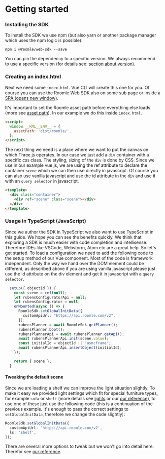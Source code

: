# Getting started

### Installing the SDK <a href="#installing-the-sdk" id="installing-the-sdk"></a>

To install the SDK we use npm (but also yarn or another package manager which uses the npm logic is possible).

```
npm i @roomle/web-sdk --save
```

You can pin the dependency to a specific version. We always recommend to use a specific version (for details see: [section about version](https://docs.roomle.com/web/guides/sdk/prerequisites.html)).

### Creating an index.html <a href="#creating-an-index-html" id="creating-an-index-html"></a>

Next we need some `index.html`. Vue CLI will create this one for you. Of course you can use the Roomle Web SDK also on some sub page or inside a [SPA (opens new window)](https://en.wikipedia.org/wiki/Single-page\_application).

It's important to set the Roomle asset path before everything else loads (more see [asset path](https://docs.roomle.com/web/guides/sdk/prerequisites.html#asset-path)). In our example we do this inside `index.html`.

```html
<script>
  window.__RML__ENV__ = {
    assetPath: 'dist/roomle/',
  };
</script>
```

The next thing we need is a place where we want to put the canvas on which Three.js operates. In our case we just add a `div` container with a specific css class. The styling, sizing of the `div` is done by CSS. Since we use in our example vue js, we are using the ref attribute to declare the container `scene` which we can then use directly in javascript. Of course you can also use vanilla javascript and use the id attribute in the `div` and use it with an `query selector` in javascript.

```html
<template>
  <div class="container">
    <div ref="scene" class="scene"></div>
  </div>
</template>
```

### Usage in TypeScript (JavaScript) <a href="#usage-in-typescript-javascript" id="usage-in-typescript-javascript"></a>

Since we author the SDK in TypeScript we also want to use TypeScript in this guide. We hope you can see the benefits quickly. We think that exploring a SDK is much easier with code completion and intellisense. Therefore IDEs like VSCode, Webstorm, Atom etc are a great help. So let's get started. To load a configuration we need to add the following code to the setup method of our Vue component. Most of the code is framework independent. Only the way we hand over the DOM element could be different, as described above if you are using vanilla javascript please just use the id attribute on the div element and get it in javascript with a `query selector`.

```typescript
  setup({ objectId }) {
    const scene = ref(null);
    let rubensConfiguratorApi = null;
    let rubensConfigurator = null;
    onMounted(async () => {
      RoomleSdk.setGlobalInitData({
        customApiUrl: "https://api.roomle.com/v2",
      });
      rubensPlanner = await RoomleSdk.getPlanner();
      rubensPlanner.boot();
      rubensPlannerApi = await rubensPlanner.getApi();
      await rubensPlannerApi.init(scene.value);
      const initialId = objectId || "usm:frame";
      await rubensPlannerApi.insertObject(initialId);
    });

    return { scene };
  }
```

#### Tweaking the default scene <a href="#tweaking-the-default-scene" id="tweaking-the-default-scene"></a>

Since we are loading a shelf we can improve the light situation slightly. To make it easy we provided light settings which fit for special furniture types, for example `sofa` or `shelf` (more details see [lights](https://docs.roomle.com/web/guides/sdk/configurator/scene-settings.html) or our [our reference](../rubens-sdk-reference/)), to use one of these just use the following code (this is a continuation of the previous example. It's enough to pass the correct settings to `setGlobalInitData`, therefore we change the code slightly):

```typescript
RoomleSdk.setGlobalInitData({
  customApiUrl: 'https://api.roomle.com/v2',
  ls: 'shelf',
});
```

There are several more options to tweak but we won't go into detail here. Therefor see [our reference](../rubens-sdk-reference/classes/planner\_core\_src\_roomle\_planner.default.md).
